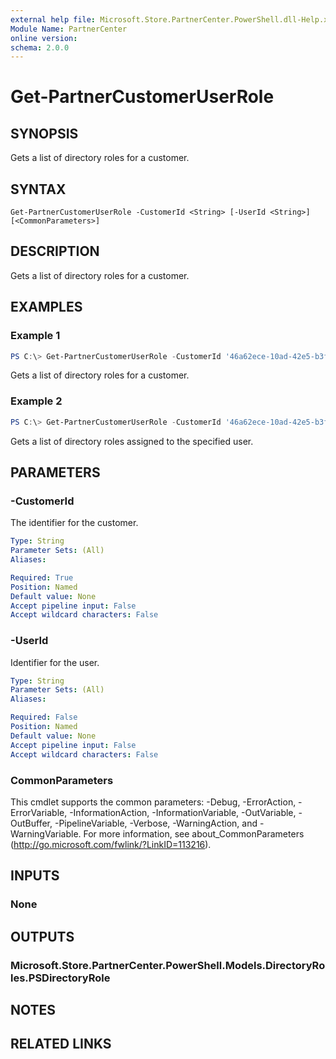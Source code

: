 ```yaml
---
external help file: Microsoft.Store.PartnerCenter.PowerShell.dll-Help.xml
Module Name: PartnerCenter
online version:
schema: 2.0.0
---
```


# Get-PartnerCustomerUserRole

## SYNOPSIS
Gets a list of directory roles for a customer.

## SYNTAX

```
Get-PartnerCustomerUserRole -CustomerId <String> [-UserId <String>] [<CommonParameters>]
```

## DESCRIPTION
Gets a list of directory roles for a customer.

## EXAMPLES

### Example 1
```powershell
PS C:\> Get-PartnerCustomerUserRole -CustomerId '46a62ece-10ad-42e5-b3f1-b2ed53e6fc08'
```

Gets a list of directory roles for a customer.

### Example 2
```powershell
PS C:\> Get-PartnerCustomerUserRole -CustomerId '46a62ece-10ad-42e5-b3f1-b2ed53e6fc08' -UserId '8e873002-9c5e-4cb5-928a-cbc14f51c398'
```

Gets a list of directory roles assigned to the specified user.

## PARAMETERS

### -CustomerId
The identifier for the customer.

```yaml
Type: String
Parameter Sets: (All)
Aliases:

Required: True
Position: Named
Default value: None
Accept pipeline input: False
Accept wildcard characters: False
```

### -UserId
Identifier for the user.

```yaml
Type: String
Parameter Sets: (All)
Aliases:

Required: False
Position: Named
Default value: None
Accept pipeline input: False
Accept wildcard characters: False
```

### CommonParameters
This cmdlet supports the common parameters: -Debug, -ErrorAction, -ErrorVariable, -InformationAction, -InformationVariable, -OutVariable, -OutBuffer, -PipelineVariable, -Verbose, -WarningAction, and -WarningVariable. For more information, see about_CommonParameters (http://go.microsoft.com/fwlink/?LinkID=113216).

## INPUTS

### None

## OUTPUTS

### Microsoft.Store.PartnerCenter.PowerShell.Models.DirectoryRoles.PSDirectoryRole

## NOTES

## RELATED LINKS
